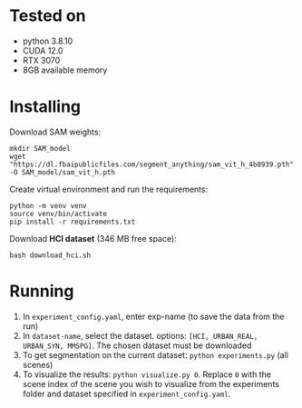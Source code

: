 # Tested on
- python 3.8.10
- CUDA 12.0
- RTX 3070
- 8GB available memory
# Installing
Download SAM weights:
```
mkdir SAM_model
wget "https://dl.fbaipublicfiles.com/segment_anything/sam_vit_h_4b8939.pth" -O SAM_model/sam_vit_h.pth
```

Create virtual environment and run the requirements:
```
python -m venv venv
source venv/bin/activate
pip install -r requirements.txt
```
Download **HCI dataset** (346 MB free space):
```
bash download_hci.sh
```
# Running
1. In `experiment_config.yaml`, enter exp-name (to save the data from the run)
2. In `dataset-name`, select the dataset. options: `[HCI, URBAN_REAL, URBAN_SYN, MMSPG]`. The chosen dataset must be downloaded
3. To get segmentation on the current dataset: `python experiments.py` (all scenes)
4. To visualize the results: `python visualize.py 0`. Replace `0` with the scene index of the scene you wish to visualize from the experiments folder and dataset specified in `experiment_config.yaml`.
